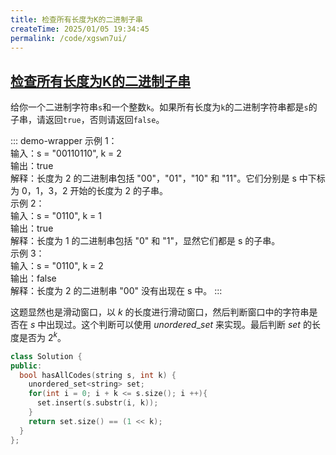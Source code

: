 ```yaml
---
title: 检查所有长度为K的二进制子串
createTime: 2025/01/05 19:34:45
permalink: /code/xgswn7ui/
---
```

## [检查所有长度为K的二进制子串](https://leetcode.cn/problems/check-if-a-string-contains-all-binary-codes-of-size-k/description/)

给你一个二进制字符串`s`和一个整数`k`。如果所有长度为`k`的二进制字符串都是`s`的子串，请返回`true`，否则请返回`false`。

::: demo-wrapper
示例 1：\
输入：s = "00110110", k = 2\
输出：true\
解释：长度为 2 的二进制串包括 "00"，"01"，"10" 和 "11"。它们分别是 s 中下标为 0，1，3，2 开始的长度为 2 的子串。\
示例 2：\
输入：s = "0110", k = 1\
输出：true\
解释：长度为 1 的二进制串包括 "0" 和 "1"，显然它们都是 s 的子串。\
示例 3：\
输入：s = "0110", k = 2\
输出：false\
解释：长度为 2 的二进制串 "00" 没有出现在 s 中。
:::

这题显然也是滑动窗口，以 $k$ 的长度进行滑动窗口，然后判断窗口中的字符串是否在 $s$ 中出现过。这个判断可以使用 $unordered\_set$ 来实现。最后判断 $set$ 的长度是否为 $2^k$。

```c++
class Solution {
public:
  bool hasAllCodes(string s, int k) {
    unordered_set<string> set;
    for(int i = 0; i + k <= s.size(); i ++){
      set.insert(s.substr(i, k));
    } 
    return set.size() == (1 << k);
  }
};
```